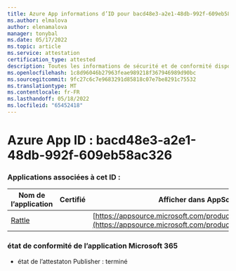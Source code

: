 ```yaml
---
title: Azure App informations d’ID pour bacd48e3-a2e1-48db-992f-609eb58ac326
ms.author: elmalova
author: elenamalova
manager: tonybal
ms.date: 05/17/2022
ms.topic: article
ms.service: attestation
certification_type: attested
description: Toutes les informations de sécurité et de conformité disponibles pour bacd48e3-a2e1-48db-992f-609eb58ac326.
ms.openlocfilehash: 1c8d96046b27963feae989218f367946989d90bc
ms.sourcegitcommit: 9fc27c6c7e9683291d85818c07e7be8291c75532
ms.translationtype: MT
ms.contentlocale: fr-FR
ms.lasthandoff: 05/18/2022
ms.locfileid: "65452418"
---
```

# <a name="azure-app-id-bacd48e3-a2e1-48db-992f-609eb58ac326"></a>Azure App ID : bacd48e3-a2e1-48db-992f-609eb58ac326


### <a name="apps-associated-with-this-id"></a>Applications associées à cet ID :
| **Nom de l’application** | **Certifié** | **Afficher dans AppSource** |
|--------------|---------------|-----------------------|
| [Rattle](../forward/WA200004030.md) |  | [https://appsource.microsoft.com/product/office/WA200004030](https://appsource.microsoft.com/product/office/WA200004030) |

### <a name="microsoft-365-app-compliance-status"></a>état de conformité de l’application Microsoft 365
- état de l’attestaton Publisher : terminé
